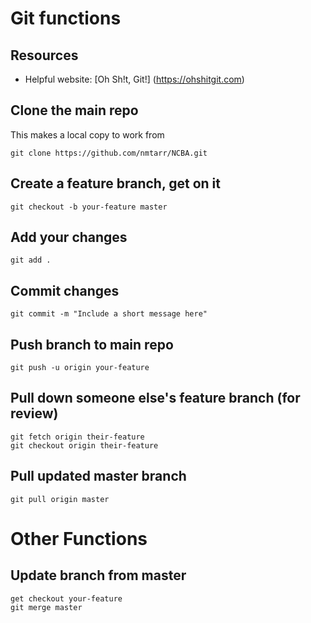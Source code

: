 # Git functions

## Resources

- Helpful website: [Oh Sh!t, Git!] (https://ohshitgit.com)

## Clone the main repo
This makes a local copy to work from

```
git clone https://github.com/nmtarr/NCBA.git
```

## Create a feature branch, get on it

```
git checkout -b your-feature master
```

## Add your changes

```
git add .
```

## Commit changes

```
git commit -m "Include a short message here"
```

## Push branch to main repo

```
git push -u origin your-feature
```

## Pull down someone else's feature branch (for review)

```
git fetch origin their-feature
git checkout origin their-feature
```

## Pull updated master branch

```
git pull origin master
```

# Other Functions

## Update branch from master

```
get checkout your-feature
git merge master
```
